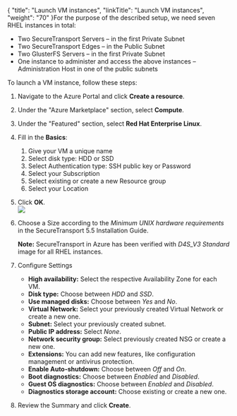 {
    "title": "Launch VM instances",
    "linkTitle": "Launch VM instances",
    "weight": "70"
}For the purpose of the described setup, we need seven RHEL instances in total:

-   Two SecureTransport Servers – in the first Private Subnet
-   Two SecureTransport Edges – in the Public Subnet
-   Two GlusterFS Servers – in the first Private Subnet
-   One instance to administer and access the above instances – Administration Host in one of the public subnets

To launch a VM instance, follow these steps:

1.  Navigate to the Azure Portal and click **Create a resource**.

2.  Under the "Azure Marketplace" section, select **Compute**.

3.  Under the "Featured" section, select **Red Hat Enterprise Linux**.

4.  Fill in the **Basics**:
    1.  Give your VM a unique name
    2.  Select disk type: HDD or SSD
    3.  Select Authentication type: SSH public key or Password
    4.  Select your Subscription
    5.  Select existing or create a new Resource group
    6.  Select your Location

5.  Click **OK**.  
    <img src="/Images/SecureTransport/launchRHelcreateVM.PNG" class="maxWidth" />

6.  Choose a Size according to the *Minimum UNIX hardware requirements* in the <span class="mc-variable axway_variables.Component_Short_Name variable">SecureTransport</span> <span class="mc-variable axway_variables.Component_Version variable">5.5</span> Installation Guide.

    **Note:** <span class="mc-variable axway_variables.Component_Short_Name variable">SecureTransport</span> in Azure has been verified with *D4S\_V3 Standard* image for all RHEL instances.

7.  Configure Settings
    -   **High availability:** Select the respective Availability Zone for each VM.
    -   **Disk type:** Choose between *HDD* and *SSD*.
    -   **Use managed disks:** Choose between *Yes* and *No*.
    -   **Virtual Network:** Select your previously created Virtual Network or create a new one.
    -   **Subnet:** Select your previously created subnet.
    -   **Public IP address:** Select *None*.
    -   **Network security group:** Select previously created NSG or create a new one.
    -   **Extensions:** You can add new features, like configuration management or antivirus protection.
    -   **Enable Auto-shutdown:** Choose between *Off* and *On*.
    -   **Boot diagnostics:** Choose between *Enabled* and *Disabled*.
    -   **Guest OS diagnostics:** Choose between *Enabled* and *Disabled*.
    -   **Diagnostics storage account:** Choose existing or create a new one.

8.  Review the Summary and click **Create**.
